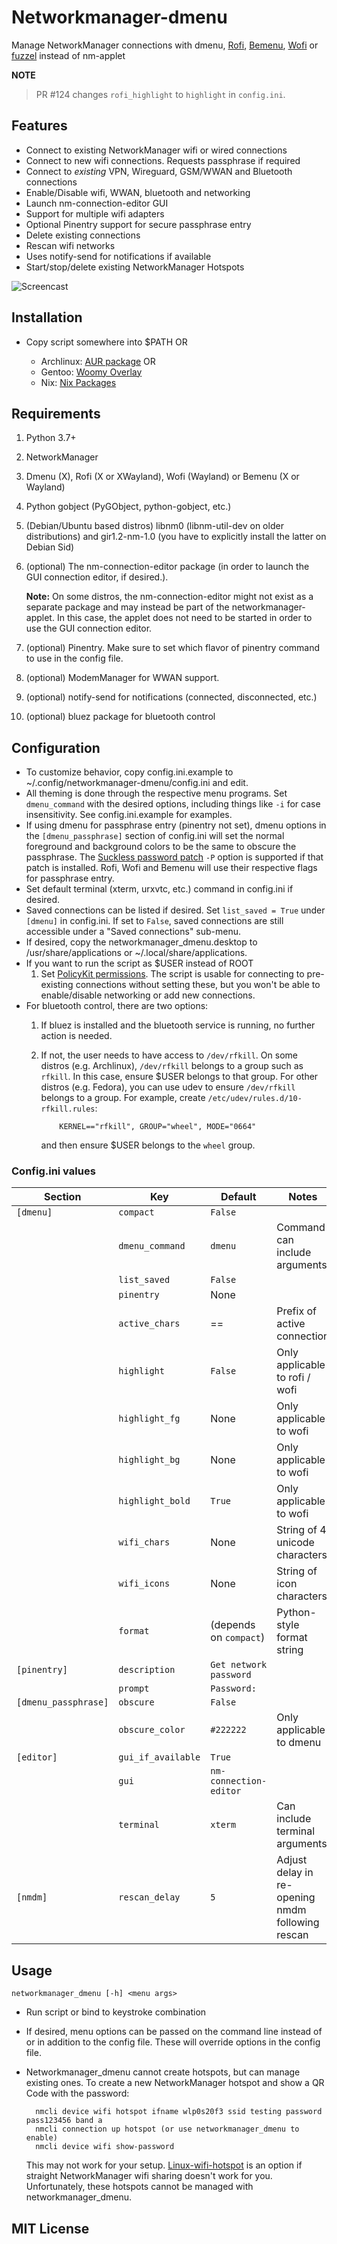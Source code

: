 # Networkmanager-dmenu

Manage NetworkManager connections with dmenu, [Rofi][1], [Bemenu][2],
[Wofi][7] or [fuzzel][8] instead of nm-applet

**NOTE**

> PR #124 changes `rofi_highlight` to `highlight` in `config.ini`.

## Features

- Connect to existing NetworkManager wifi or wired connections
- Connect to new wifi connections. Requests passphrase if required
- Connect to _existing_ VPN, Wireguard, GSM/WWAN and Bluetooth connections
- Enable/Disable wifi, WWAN, bluetooth and networking
- Launch nm-connection-editor GUI
- Support for multiple wifi adapters
- Optional Pinentry support for secure passphrase entry
- Delete existing connections
- Rescan wifi networks
- Uses notify-send for notifications if available
- Start/stop/delete existing NetworkManager Hotspots

![Screencast](nmdm.gif)

## Installation

- Copy script somewhere into $PATH OR

  - Archlinux: [AUR package][3] OR
  - Gentoo: [Woomy Overlay][4]
  - Nix: [Nix Packages][9]

## Requirements

1. Python 3.7+
2. NetworkManager
3. Dmenu (X), Rofi (X or XWayland), Wofi (Wayland) or Bemenu (X or Wayland)
4. Python gobject (PyGObject, python-gobject, etc.)
5. (Debian/Ubuntu based distros) libnm0 (libnm-util-dev on older distributions)
   and gir1.2-nm-1.0 (you have to explicitly install the latter on Debian Sid)
6. (optional) The nm-connection-editor package (in order to launch the GUI
   connection editor, if desired.).
   
   <b>Note:</b> On some distros, the nm-connection-editor might not exist as a separate package and may instead be part of the networkmanager-applet. In this case, the applet does not need to be started in order to use the GUI connection editor.

7. (optional) Pinentry. Make sure to set which flavor of pinentry command to use
   in the config file.
8. (optional) ModemManager for WWAN support.
9. (optional) notify-send for notifications (connected, disconnected, etc.)
10. (optional) bluez package for bluetooth control

## Configuration 

- To customize behavior, copy config.ini.example to
  ~/.config/networkmanager-dmenu/config.ini and edit.
- All theming is done through the respective menu programs. Set `dmenu_command`
  with the desired options, including things like `-i` for case insensitivity.
  See config.ini.example for examples.
- If using dmenu for passphrase entry (pinentry not set), dmenu options in the
  `[dmenu_passphrase]` section of config.ini will set the normal foreground and
  background colors to be the same to obscure the passphrase. The [Suckless
  password patch][6] `-P` option is supported if that patch is installed. Rofi,
  Wofi and Bemenu will use their respective flags for passphrase entry.
- Set default terminal (xterm, urxvtc, etc.) command in config.ini if desired.
- Saved connections can be listed if desired. Set `list_saved = True` under
  `[dmenu]` in config.ini. If set to `False`, saved connections are still
  accessible under a "Saved connections" sub-menu.
- If desired, copy the networkmanager_dmenu.desktop to /usr/share/applications
  or ~/.local/share/applications.
- If you want to run the script as $USER instead of ROOT
    1. Set [PolicyKit permissions][5]. The script is usable for connecting to
       pre-existing connections without setting these, but you won't be able to
       enable/disable networking or add new connections.
- For bluetooth control, there are two options:
    1. If bluez is installed and the bluetooth service is running, no further
       action is needed.
    2. If not, the user needs to have access to `/dev/rfkill`. On some distros
       (e.g. Archlinux), `/dev/rfkill` belongs to a group such as `rfkill`. In
       this case, ensure $USER belongs to that group. For other distros (e.g.
       Fedora), you can use udev to ensure `/dev/rfkill` belongs to a group. For
       example, create `/etc/udev/rules.d/10-rfkill.rules`:

               KERNEL=="rfkill", GROUP="wheel", MODE="0664"
    
       and then ensure $USER belongs to the `wheel` group.

### Config.ini values

| Section              | Key                | Default                | Notes                                            |
|----------------------|--------------------|------------------------|--------------------------------------------------|
| `[dmenu]`            | `compact`          | `False`                |                                                  |
|                      | `dmenu_command`    | `dmenu`                | Command can include arguments                    |
|                      | `list_saved`       | `False`                |                                                  |
|                      | `pinentry`         | None                   |                                                  |
|                      | `active_chars`     | ==                     | Prefix of active connection                      |
|                      | `highlight`        | `False`                | Only applicable to rofi / wofi                   |
|                      | `highlight_fg`     | None                   | Only applicable to wofi                          |
|                      | `highlight_bg`     | None                   | Only applicable to wofi                          |
|                      | `highlight_bold`   | `True`                 | Only applicable to wofi                          |
|                      | `wifi_chars`       | None                   | String of 4 unicode characters                   |
|                      | `wifi_icons`       | None                   | String of icon characters                        |
|                      | `format`           | (depends on `compact`) | Python-style format string                       |
| `[pinentry]`         | `description`      | `Get network password` |                                                  |
|                      | `prompt`           | `Password:`            |                                                  |
| `[dmenu_passphrase]` | `obscure`          | `False`                |                                                  |
|                      | `obscure_color`    | `#222222`              | Only applicable to dmenu                         |
| `[editor]`           | `gui_if_available` | `True`                 |                                                  |
|                      | `gui`              | `nm-connection-editor` |                                                  |
|                      | `terminal`         | `xterm`                | Can include terminal arguments                   |
| `[nmdm]`             | `rescan_delay`     | `5`                    | Adjust delay in re-opening nmdm following rescan |

## Usage

`networkmanager_dmenu [-h] <menu args>`

- Run script or bind to keystroke combination
- If desired, menu options can be passed on the command line instead of or in
  addition to the config file. These will override options in the config file.
- Networkmanager_dmenu cannot create hotspots, but can manage existing ones. To
  create a new NetworkManager hotspot and show a QR Code with the password:
        
        nmcli device wifi hotspot ifname wlp0s20f3 ssid testing password pass123456 band a
        nmcli connection up hotspot (or use networkmanager_dmenu to enable)
        nmcli device wifi show-password

  This may not work for your setup.  [Linux-wifi-hotspot][10] is an option if
  straight NetworkManager wifi sharing doesn't work for you.  Unfortunately,
  these hotspots cannot be managed with networkmanager_dmenu.

## MIT License

[1]: https://davedavenport.github.io/rofi/ "Rofi"
[2]: https://github.com/Cloudef/bemenu "Bemenu" 
[3]: https://aur.archlinux.org/packages/networkmanager-dmenu-git/ "AUR Package" 
[4]: https://github.com/Woomy4680-exe/Woomy-overlay "Woomy Overlay" 
[5]: https://wiki.archlinux.org/index.php/NetworkManager#Set_up_PolicyKit_permissions "PolicyKit permissions"
[6]: https://tools.suckless.org/dmenu/patches/password/ "Suckless password patch" 
[7]: https://hg.sr.ht/~scoopta/wofi "Wofi"
[8]: https://codeberg.org/dnkl/fuzzel "Fuzzel"
[9]: https://search.nixos.org/packages? "Nix Packages"
[10]: https://github.com/lakinduakash/linux-wifi-hotspot
